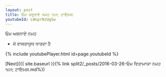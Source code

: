```yaml
---
layout: post
title: ਓਮ ਕਰੁਤਾਏ ਨਮਹ ੧੦੮ ਟਾਇਮਸ
youtubeId: LWnprNzUgSw
---
```

 
 
 ਓਮ ਅਸਨਾਏ ਨਮਹ  
 
 -  ਜੋ ਵਾਜਰਾਯੁਧ ਧਾਰਦਾ ਹੈ 
 
  
 
  
 
 
 
 
 
 


{% include youtubePlayer.html id=page.youtubeId %}
 
[Next]({{ site.baseurl }}{% link  split2/_posts/2016-03-26-ਓਮ ਵਿਰਾਮਾਯਾ ਨਮਹ ੧੦੮ ਟਾਇਮਸ.md%})
 

